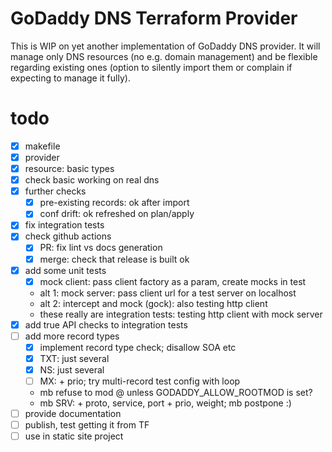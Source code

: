 # GoDaddy DNS Terraform Provider

This is WIP on yet another implementation of GoDaddy DNS provider.
It will manage only DNS resources (no e.g. domain management) and
be flexible regarding existing ones (option to silently import them
or complain if expecting to manage it fully).

# todo
- [X] makefile
- [x] provider
- [x] resource: basic types
- [x] check basic working on real dns
- [x] further checks
  - [x] pre-existing records: ok after import
  - [x] conf drift: ok refreshed on plan/apply
- [x] fix integration tests
- [x] check github actions
  - [x] PR: fix lint vs docs generation
  - [x] merge: check that release is built ok
- [x] add some unit tests
  - [x] mock client: pass client factory as a param, create mocks in test
  - alt 1: mock server: pass client url for a test server on localhost
  - alt 2: intercept and mock (gock): also testing http client
  - these really are integration tests: testing http client with mock server
- [x] add true API checks to integration tests
- [ ] add more record types
  - [x] implement record type check; disallow SOA etc
  - [x] TXT: just several
  - [x] NS: just several
  - [ ] MX: + prio; try multi-record test config with loop
  - mb refuse to mod @ unless GODADDY_ALLOW_ROOTMOD is set?
  - mb SRV: + proto, service, port + prio, weight; mb postpone :)
- [ ] provide documentation
- [ ] publish, test getting it from TF
- [ ] use in static site project
